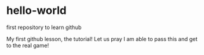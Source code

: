 # hello-world
first repository to learn github

My first github lesson, the tutorial! Let us pray I am able to pass this and get to the real game!
